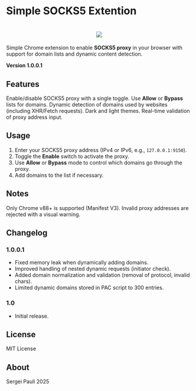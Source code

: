 # Simple SOCKS5 Extention

<h1 align="center">
  <img src="https://interface.sergeipauli.ru/simple_socks_5_banner_gh.jpg" style="max-width:100%; height:auto;">
</h1>

Simple Chrome extension to enable **SOCKS5 proxy** in your browser with support for domain lists and dynamic content detection.

**Version 1.0.0.1**

## Features

Enable/disable SOCKS5 proxy with a single toggle.
Use **Allow** or **Bypass** lists for domains.
Dynamic detection of domains used by websites (including XHR/Fetch requests).
Dark and light themes.
Real-time validation of proxy address input.

## Usage

1. Enter your SOCKS5 proxy address (IPv4 or IPv6, e.g., `127.0.0.1:9150`).
2. Toggle the **Enable** switch to activate the proxy.
3. Use **Allow** or **Bypass** mode to control which domains go through the proxy.
4. Add domains to the list if necessary.

## Notes

Only Chrome v88+ is supported (Manifest V3).
Invalid proxy addresses are rejected with a visual warning.

## Changelog

### 1.0.0.1

- Fixed memory leak when dynamically adding domains.  
- Improved handling of nested dynamic requests (initiator check).  
- Added domain normalization and validation (removal of protocol, invalid chars).  
- Limited dynamic domains stored in PAC script to 300 entries.  

### 1.0
- Initial release.

## License

MIT License

## About
Sergei Pauli 2025
